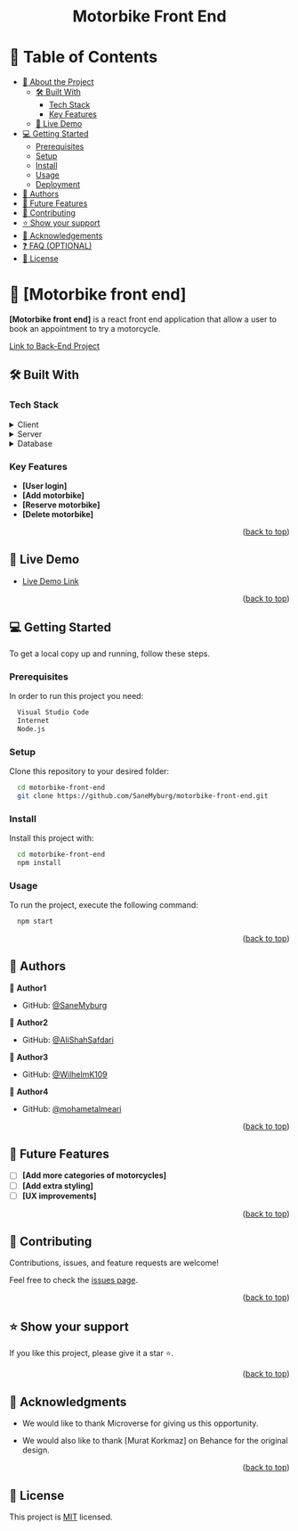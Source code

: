 <a name="readme-top"></a>

<div align="center">

  <h1><b>Motorbike Front End</b></h1>

</div>


# 📗 Table of Contents

- [📖 About the Project](#about-project)
  - [🛠 Built With](#built-with)
    - [Tech Stack](#tech-stack)
    - [Key Features](#key-features)
  - [🚀 Live Demo](#live-demo)
- [💻 Getting Started](#getting-started)
  - [Prerequisites](#prerequisites)
  - [Setup](#setup)
  - [Install](#install)
  - [Usage](#usage)
  - [Deployment](#deployment)
- [👥 Authors](#authors)
- [🔭 Future Features](#future-features)
- [🤝 Contributing](#contributing)
- [⭐️ Show your support](#support)
- [🙏 Acknowledgements](#acknowledgements)
- [❓ FAQ (OPTIONAL)](#faq)
- [📝 License](#license)


# 📖 [Motorbike front end] <a name="about-project"></a>

**[Motorbike front end]** is a react front end application that allow a user to book an appointment to try a motorcycle.

[Link to Back-End Project](https://github.com/SaneMyburg/motorbike-back-end)

## 🛠 Built With <a name="built-with"></a>

### Tech Stack <a name="tech-stack"></a>


<details>
  <summary>Client</summary>
  <ul>
    <li><a href="">React.js</a></li>
    <li><a href="">Javascript</a></li>
    <li><a href="">CSS</a></li>
    <li><a href="">Redux</a></li>
  </ul>
</details>

<details>
  <summary>Server</summary>
  <ul>
    <li><a href="">N/A</a></li>
  </ul>
</details>

<details>
<summary>Database</summary>
  <ul>
    <li><a href="">N/A</a></li>
  </ul>
</details>


### Key Features <a name="key-features"></a>

- **[User login]**
- **[Add motorbike]**
- **[Reserve motorbike]**
- **[Delete motorbike]**


<p align="right">(<a href="#readme-top">back to top</a>)</p>


## 🚀 Live Demo <a name="live-demo"></a>


- [Live Demo Link]()

<p align="right">(<a href="#readme-top">back to top</a>)</p>


## 💻 Getting Started <a name="getting-started"></a>

To get a local copy up and running, follow these steps.

### Prerequisites

In order to run this project you need:

```sh
  Visual Studio Code
  Internet
  Node.js 
```

### Setup

Clone this repository to your desired folder:

```sh
  cd motorbike-front-end
  git clone https://github.com/SaneMyburg/motorbike-front-end.git
```

### Install

Install this project with:

```sh
  cd motorbike-front-end
  npm install
```

### Usage

To run the project, execute the following command:

```sh
  npm start
```

<p align="right">(<a href="#readme-top">back to top</a>)</p>

## 👥 Authors <a name="authors"></a>

👤 **Author1**

- GitHub: [@SaneMyburg](https://github.com/SaneMyburg)

👤 **Author2**

- GitHub: [@AliShahSafdari](https://github.com/AliShahSafdari)

👤 **Author3**

- GitHub: [@WilhelmK109](https://github.com/wilhelmk109)

👤 **Author4**

- GitHub: [@mohametalmeari](https://github.com/mohametalmeari)

<p align="right">(<a href="#readme-top">back to top</a>)</p>

<!-- FUTURE FEATURES -->

## 🔭 Future Features <a name="future-features"></a>

- [ ] **[Add more categories of motorcycles]**
- [ ] **[Add extra styling]**
- [ ] **[UX improvements]**

<p align="right">(<a href="#readme-top">back to top</a>)</p>

## 🤝 Contributing <a name="contributing"></a>

Contributions, issues, and feature requests are welcome!

Feel free to check the [issues page](../../issues/).

<p align="right">(<a href="#readme-top">back to top</a>)</p>

## ⭐️ Show your support <a name="support"></a>

If you like this project, please give it a star ⭐️.

<p align="right">(<a href="#readme-top">back to top</a>)</p>

## 🙏 Acknowledgments <a name="acknowledgements"></a>

- We would like to thank Microverse for giving us this opportunity.

- We would also like to thank [Murat Korkmaz] on Behance for the original design.

<p align="right">(<a href="#readme-top">back to top</a>)</p>

## 📝 License <a name="license"></a>

This project is [MIT](./LICENSE) licensed.
